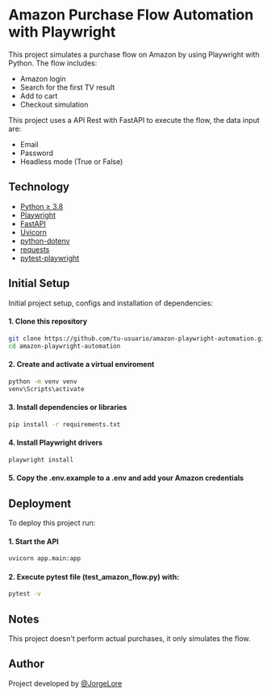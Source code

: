 # Amazon Purchase Flow Automation with Playwright

This project simulates a purchase flow on Amazon by using Playwright with Python. The flow includes:
- Amazon login
- Search for the first TV result
- Add to cart
- Checkout simulation

This project uses a API Rest with FastAPI to execute the flow, the data input are:
- Email
- Password
- Headless mode (True or False)

## Technology

- [Python ≥ 3.8](https://www.python.org/)
- [Playwright](https://playwright.dev/python/)
- [FastAPI](https://fastapi.tiangolo.com/)
- [Uvicorn](https://www.uvicorn.org/)
- [python-dotenv](https://pypi.org/project/python-dotenv/)
- [requests](https://pypi.org/project/requests/)
- [pytest-playwright](https://pypi.org/project/pytest-playwright/)

## Initial Setup

Initial project setup, configs and installation of dependencies:

#### 1. Clone this repository
```bash
git clone https://github.com/tu-usuario/amazon-playwright-automation.git
cd amazon-playwright-automation
```
#### 2. Create and activate a virtual enviroment
```bash
python -m venv venv
venv\Scripts\activate
```
#### 3. Install dependencies or libraries
```bash
pip install -r requirements.txt
```
#### 4. Install Playwright drivers
```bash
playwright install
```
#### 5. Copy the .env.example to a .env and add your Amazon credentials

## Deployment

To deploy this project run:

#### 1. Start the API
```bash
uvicorn app.main:app
```
#### 2. Execute pytest file (test_amazon_flow.py) with:
```bash
pytest -v
```

## Notes

This project doesn't perform actual purchases, it only simulates the flow.

## Author

Project developed by [@JorgeLore](https://github.com/JorgeLore)